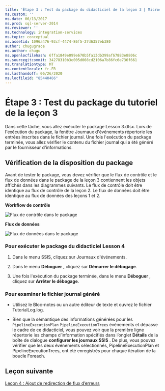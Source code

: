 ```yaml
---
title: 'Étape 3 : Test du package du didacticiel de la leçon 3 | Microsoft Docs'
ms.custom: ''
ms.date: 06/13/2017
ms.prod: sql-server-2014
ms.reviewer: ''
ms.technology: integration-services
ms.topic: conceptual
ms.assetid: 1096a476-93cf-4474-86f5-27d6357eb380
author: chugugrace
ms.author: chugu
ms.openlocfilehash: 6ffa1849e099e670b5fa13db399af67883e8806c
ms.sourcegitcommit: 34278310b3e005d008cd2106a7b86fc6e736f661
ms.translationtype: MT
ms.contentlocale: fr-FR
ms.lasthandoff: 06/26/2020
ms.locfileid: "85440466"
---
```

# <a name="step-3-testing-the-lesson-3-tutorial-package"></a>Étape 3 : Test du package du tutoriel de la leçon 3
  Dans cette tâche, vous allez exécuter le package Lesson 3.dtsx. Lors de l'exécution du package, la fenêtre Journaux d'événements répertorie les entrées inscrites dans le fichier journal. Une fois l'exécution du package terminée, vous allez vérifier le contenu du fichier journal qui a été généré par le fournisseur d'informations.  
  
## <a name="checking-the-package-layout"></a>Vérification de la disposition du package  
 Avant de tester le package, vous devez vérifier que le flux de contrôle et le flux de données dans le package de la leçon 3 contiennent les objets affichés dans les diagrammes suivants. Le flux de contrôle doit être identique au flux de contrôle de la leçon 2. Le flux de données doit être identique au flux de données des leçons 1 et 2.  
  
 **Workflow de contrôle**  
  
 ![Flux de contrôle dans le package](../../2014/tutorials/media/task4lesson2control.gif "Flux de contrôle dans le package")  
  
 **Flux de données**  
  
 ![Flux de données dans le package](../../2014/tutorials/media/task9lesson1data.gif "Flux de données dans le package")  
  
### <a name="to-run-the-lesson-4-tutorial-package"></a>Pour exécuter le package du didacticiel Lesson 4  
  
1.  Dans le menu SSIS, cliquez sur Journaux d'événements.  
  
2.  Dans le menu **Déboguer** , cliquez sur **Démarrer le débogage**.  
  
3.  Une fois l'exécution du package terminée, dans le menu **Déboguer** , cliquez sur **Arrêter le débogage**.  
  
### <a name="to-examine-the-generated-log-file"></a>Pour examiner le fichier journal généré  
  
-   Utilisez le Bloc-notes ou un autre éditeur de texte et ouvrez le fichier TutorialLog.log.  
  
-   Bien que la sémantique des informations générées pour les `PipelineExecutionPlan` `PipelineExecutionTrees` événements et dépasse le cadre de ce didacticiel, vous pouvez voir que la première ligne répertorie les champs d’information spécifiés dans l’onglet **Détails** de la boîte de dialogue **configurer les journaux SSIS** . De plus, vous pouvez vérifier que les deux événements sélectionnés, PipelineExecutionPlan et PipelineExecutionTrees, ont été enregistrés pour chaque itération de la boucle Foreach.  
  
## <a name="next-lesson"></a>Leçon suivante  
 [Leçon 4 : Ajout de redirection de flux d’erreurs](../integration-services/lesson-4-add-error-flow-redirection-with-ssis.md)  
  
  
